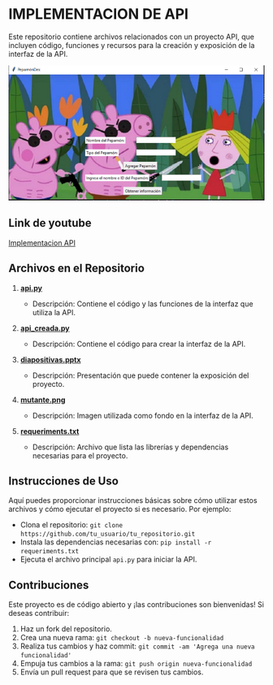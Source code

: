 # IMPLEMENTACION DE API

Este repositorio contiene archivos relacionados con un proyecto API, que incluyen código, funciones y recursos para la creación y exposición de la interfaz de la API.

![IMAGEN DE LA INTERFAZ](ejemplo.PNG)

## Link de youtube
[Implementacion API](https://www.youtube.com/watch?v=_wcqHuT5M6A)

## Archivos en el Repositorio

1. [**api.py**](api.py)
   - Descripción: Contiene el código y las funciones de la interfaz que utiliza la API.

2. [**api_creada.py**](api_creada.py)
   - Descripción: Contiene el código para crear la interfaz de la API.

3. [**diapositivas.pptx**](diapositivas.pptx)
   - Descripción: Presentación que puede contener la exposición del proyecto.

4. [**mutante.png**](mutante.png)
   - Descripción: Imagen utilizada como fondo en la interfaz de la API.

5. [**requeriments.txt**](requeriments.txt)
   - Descripción: Archivo que lista las librerías y dependencias necesarias para el proyecto.

## Instrucciones de Uso

Aquí puedes proporcionar instrucciones básicas sobre cómo utilizar estos archivos y cómo ejecutar el proyecto si es necesario. Por ejemplo:

- Clona el repositorio: `git clone https://github.com/tu_usuario/tu_repositorio.git`
- Instala las dependencias necesarias con: `pip install -r requeriments.txt`
- Ejecuta el archivo principal `api.py` para iniciar la API.

## Contribuciones

Este proyecto es de código abierto y ¡las contribuciones son bienvenidas! Si deseas contribuir:

1. Haz un fork del repositorio.
2. Crea una nueva rama: `git checkout -b nueva-funcionalidad`
3. Realiza tus cambios y haz commit: `git commit -am 'Agrega una nueva funcionalidad'`
4. Empuja tus cambios a la rama: `git push origin nueva-funcionalidad`
5. Envía un pull request para que se revisen tus cambios.
